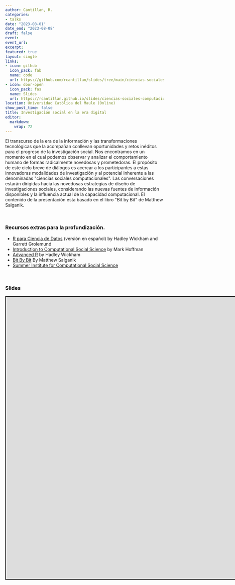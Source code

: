 ```yaml
---
author: Cantillan, R.
categories:
- talks
date: "2023-08-01"
date_end: "2023-08-08"
draft: false
event: 
event_url: 
excerpt: 
featured: true
layout: single
links:
- icon: github
  icon_pack: fab
  name: code
  url: https://github.com/rcantillan/slides/tree/main/ciencias-sociales-computacionales
- icon: door-open
  icon_pack: fas
  name: Slides
  url: https://rcantillan.github.io/slides/ciencias-sociales-computacionales/intro/#1
location: Universidad Católica del Maule (Online)
show_post_time: false
title: Investigación social en la era digital
editor: 
  markdown: 
    wrap: 72
---
```


<script src="index_files/libs/fitvids-2.1.1/fitvids.min.js"></script>


El transcurso de la era de la información y las transformaciones
tecnológicas que la acompañan conllevan oportunidades y retos inéditos
para el progreso de la investigación social. Nos encontramos en un
momento en el cual podemos observar y analizar el comportamiento humano
de formas radicalmente novedosas y prometedoras. El propósito de este
ciclo breve de diálogos es acercar a los participantes a estas
innovadoras modalidades de investigación y al potencial inherente a las
denominadas "ciencias sociales computacionales". Las conversaciones
estarán dirigidas hacia las novedosas estrategias de diseño de
investigaciones sociales, considerando las nuevas fuentes de información
disponibles y la influencia actual de la capacidad computacional. El
contenido de la presentación esta basado en el libro "Bit by Bit" de
Matthew Salganik.

   

### Recursos extras para la profundización.

-   [R para Ciencia de Datos](https://es.r4ds.hadley.nz/) (versión en
    español) by Hadley Wickham and Garrett Grolemund
-   [Introduction to Computational Social
    Science](https://bookdown.org/markhoff/css/) by Mark Hoffman  
-   [Advanced R](https://adv-r.hadley.nz/) by Hadley Wickham  
-   [Bit By Bit](https://www.bitbybitbook.com/) By Matthew Salganik  
-   [Summer Institute for Computational Social
    Science](https://sicss.io/)

   

### Slides

<div class="shareagain" style="min-width:300px;margin:1em auto;" data-exeternal="1">
<iframe src="https://rcantillan.github.io/slides/ciencias-sociales-computacionales/intro/" width="1600" height="900" style="border:2px solid currentColor;" loading="lazy" allowfullscreen></iframe>
<script>fitvids('.shareagain', {players: 'iframe'});</script>
</div>
